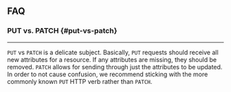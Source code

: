 ## FAQ

### PUT vs. PATCH {#put-vs-patch}

---

`PUT` vs `PATCH` is a delicate subject. Basically, `PUT` requests should receive all new attributes for a resource. If any attributes are missing, they should be removed. `PATCH` allows for sending through just the attributes to be updated. In order to not cause confusion, we recommend sticking with the more commonly known `PUT` HTTP verb rather than `PATCH`.